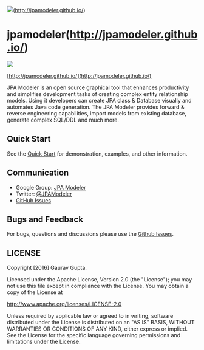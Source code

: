 <img src="http://jpamodeler.github.io/images/logo.png">(http://jpamodeler.github.io/)

# jpamodeler(http://jpamodeler.github.io/)
[![][license img]][license]


[http://jpamodeler.github.io/](http://jpamodeler.github.io/)

JPA Modeler is an open source graphical tool that enhances productivity and simplifies development tasks of creating complex entity relationship models. Using it developers can create JPA class & Database visually and automates Java code generation. The JPA Modeler provides forward & reverse engineering capabilities, import models from existing database, generate complex SQL/DDL and much more.

## Quick Start

See the [Quick Start](http://jpamodeler.github.io/tutorial/page.html?l=QuickStart) for demonstration, examples, and other information.

## Communication

- Google Group: [JPA Modeler](https://groups.google.com/forum/#!forum/jpamodeler)
- Twitter: [@JPAModeler](http://twitter.com/HystrixOSS)
- [GitHub Issues](https://github.com/jGauravGupta/jpamodeler/issues)


## Bugs and Feedback

For bugs, questions and discussions please use the [Github Issues](https://github.com/jGauravGupta/jpamodeler/issues).

 
## LICENSE

Copyright [2016] Gaurav Gupta.

Licensed under the Apache License, Version 2.0 (the "License");
you may not use this file except in compliance with the License.
You may obtain a copy of the License at

<http://www.apache.org/licenses/LICENSE-2.0>

Unless required by applicable law or agreed to in writing, software
distributed under the License is distributed on an "AS IS" BASIS,
WITHOUT WARRANTIES OR CONDITIONS OF ANY KIND, either express or implied.
See the License for the specific language governing permissions and
limitations under the License.


[license]:LICENSE-2.0.txt
[license img]:https://img.shields.io/badge/License-Apache%202-blue.svg
